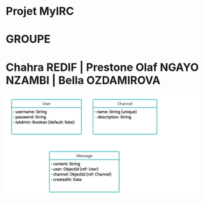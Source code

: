 # Projet MyIRC

# GROUPE 
# Chahra REDIF | Prestone Olaf NGAYO NZAMBI | Bella OZDAMIROVA

![UML DATABASE](UML_IRC.png)